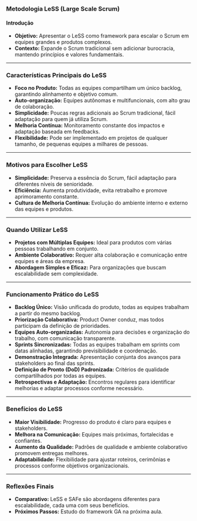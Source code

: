 ### Metodologia LeSS (Large Scale Scrum)

#### Introdução

- **Objetivo:** Apresentar o LeSS como framework para escalar o Scrum em equipes grandes e produtos complexos.
- **Contexto:** Expande o Scrum tradicional sem adicionar burocracia, mantendo princípios e valores fundamentais.

---

### Características Principais do LeSS

- **Foco no Produto:** Todas as equipes compartilham um único backlog, garantindo alinhamento e objetivo comum.
- **Auto-organização:** Equipes autônomas e multifuncionais, com alto grau de colaboração.
- **Simplicidade:** Poucas regras adicionais ao Scrum tradicional, fácil adaptação para quem já utiliza Scrum.
- **Melhoria Contínua:** Monitoramento constante dos impactos e adaptação baseada em feedbacks.
- **Flexibilidade:** Pode ser implementado em projetos de qualquer tamanho, de pequenas equipes a milhares de pessoas.

---

### Motivos para Escolher LeSS

- **Simplicidade:** Preserva a essência do Scrum, fácil adaptação para diferentes níveis de senioridade.
- **Eficiência:** Aumenta produtividade, evita retrabalho e promove aprimoramento constante.
- **Cultura de Melhoria Contínua:** Evolução do ambiente interno e externo das equipes e produtos.

---

### Quando Utilizar LeSS

- **Projetos com Múltiplas Equipes:** Ideal para produtos com várias pessoas trabalhando em conjunto.
- **Ambiente Colaborativo:** Requer alta colaboração e comunicação entre equipes e áreas da empresa.
- **Abordagem Simples e Eficaz:** Para organizações que buscam escalabilidade sem complexidade.

---

### Funcionamento Prático do LeSS

- **Backlog Único:** Visão unificada do produto, todas as equipes trabalham a partir do mesmo backlog.
- **Priorização Colaborativa:** Product Owner conduz, mas todos participam da definição de prioridades.
- **Equipes Auto-organizadas:** Autonomia para decisões e organização do trabalho, com comunicação transparente.
- **Sprints Sincronizadas:** Todas as equipes trabalham em sprints com datas alinhadas, garantindo previsibilidade e coordenação.
- **Demonstração Integrada:** Apresentação conjunta dos avanços para stakeholders ao final das sprints.
- **Definição de Pronto (DoD) Padronizada:** Critérios de qualidade compartilhados por todas as equipes.
- **Retrospectivas e Adaptação:** Encontros regulares para identificar melhorias e adaptar processos conforme necessário.

---

### Benefícios do LeSS

- **Maior Visibilidade:** Progresso do produto é claro para equipes e stakeholders.
- **Melhora na Comunicação:** Equipes mais próximas, fortalecidas e confiantes.
- **Aumento da Qualidade:** Padrões de qualidade e ambiente colaborativo promovem entregas melhores.
- **Adaptabilidade:** Flexibilidade para ajustar roteiros, cerimônias e processos conforme objetivos organizacionais.

---

### Reflexões Finais

- **Comparativo:** LeSS e SAFe são abordagens diferentes para escalabilidade, cada uma com seus benefícios.
- **Próximos Passos:** Estudo do framework GA na próxima aula.
